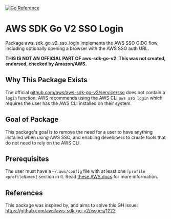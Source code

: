 [![Go Reference](https://pkg.go.dev/badge/github.com/peterHoburg/aws-sdk-go-v2-sso-login.svg)](https://pkg.go.dev/github.com/peterHoburg/aws-sdk-go-v2-sso-login)

# AWS SDK Go V2 SSO Login
Package aws_sdk_go_v2_sso_login implements the AWS SSO OIDC flow, including optionally opening a browser with the AWS SSO auth URL.


**THIS IS NOT AN OFFICIAL PART OF aws-sdk-go-v2. This was not created, endorsed, checked by Amazon/AWS.**

## Why This Package Exists
The official [github.com/aws/aws-sdk-go-v2/service/sso](https://pkg.go.dev/github.com/aws/aws-sdk-go-v2/service/sso)
does not contain a `login` function. AWS recommends using the AWS CLI `aws sso login` which requires the user has the
AWS CLI installed on their system.

## Goal of Package
This package's goal is to remove the need for a user to have anything installed when using AWS SSO, and enabling
developers to create tools that do not need to rely on the AWS CLI.

## Prerequisites
The user must have a `~/.aws/config` file with at least one `[profile <profileName>]` section in it. Read
[these AWS docs](https://docs.aws.amazon.com/cli/latest/userguide/sso-configure-profile-token.html) for more
information.

## References
This package was inspired by, and aims to solve this GH issue: https://github.com/aws/aws-sdk-go-v2/issues/1222

